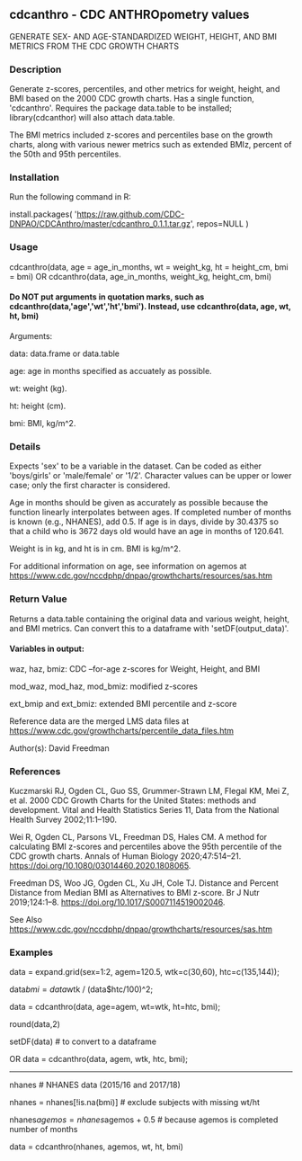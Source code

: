 ## cdcanthro - CDC ANTHROpometry values
GENERATE SEX- AND AGE-STANDARDIZED WEIGHT, HEIGHT, AND BMI METRICS FROM THE CDC GROWTH CHARTS

### Description

Generate z-scores, percentiles, and other metrics for weight, height, and BMI based on the 2000 CDC growth charts. Has a single function, 'cdcanthro'. Requires the package data.table to be installed; library(cdcanthor) will also attach data.table.

The BMI metrics included z-scores and percentiles base on the growth charts, along with various newer metrics such as extended BMIz, percent of the 50th and 95th percentiles.

### Installation
Run the following command in R:

install.packages(
   'https://raw.github.com/CDC-DNPAO/CDCAnthro/master/cdcanthro_0.1.1.tar.gz', repos=NULL
 )

### Usage

cdcanthro(data, age = age_in_months, wt = weight_kg, ht = height_cm, bmi = bmi)
OR
cdcanthro(data, age_in_months, weight_kg, height_cm, bmi)

#### Do NOT put arguments in quotation marks, such as cdcanthro(data,'age','wt','ht','bmi'). Instead, use cdcanthro(data, age, wt, ht, bmi)

Arguments:

data: data.frame or data.table

age: age in months specified as accuately as possible.

wt: weight (kg).

ht: height (cm).

bmi: BMI, kg/m^2.

### Details
Expects 'sex' to be a variable in the dataset. Can be coded as either 'boys/girls' or 'male/female' or '1/2'.  Character values can be upper or lower case; only the first character is considered.

Age in months should be given as accurately as possible because the function linearly interpolates between ages. If completed number of months is known (e.g., NHANES), add 0.5. If age is in days, divide by 30.4375 so that a child who is 3672 days old would have an age in months of 120.641.

Weight is in kg, and ht is in cm. BMI is kg/m^2.

For additional information on age, see information on agemos at https://www.cdc.gov/nccdphp/dnpao/growthcharts/resources/sas.htm

### Return Value

Returns a data.table containing the original data and various weight, height, and BMI metrics. Can convert this to a dataframe with 'setDF(output_data)'.

#### Variables in output:

waz, haz, bmiz: CDC –for-age z-scores for Weight, Height, and BMI

mod_waz, mod_haz, mod_bmiz: modified z-scores

ext_bmip and ext_bmiz: extended BMI percentile and z-score


Reference data are the merged LMS data files at https://www.cdc.gov/growthcharts/percentile_data_files.htm

Author(s): David Freedman

### References

Kuczmarski RJ, Ogden CL, Guo SS, Grummer-Strawn LM, Flegal KM, Mei Z, et al. 2000 CDC Growth Charts for the United States: methods and development. Vital and Health Statistics Series 11, Data from the National Health Survey 2002;11:1–190.

Wei R, Ogden CL, Parsons VL, Freedman DS, Hales CM. A method for calculating BMI z-scores and percentiles above the 95th percentile of the CDC growth charts. Annals of Human Biology 2020;47:514–21. https://doi.org/10.1080/03014460.2020.1808065.

Freedman DS, Woo JG, Ogden CL, Xu JH, Cole TJ. Distance and Percent Distance from Median BMI as Alternatives to BMI z-score. Br J Nutr 2019;124:1–8. https://doi.org/10.1017/S0007114519002046.

See Also
https://www.cdc.gov/nccdphp/dnpao/growthcharts/resources/sas.htm

### Examples

data = expand.grid(sex=1:2, agem=120.5, wtk=c(30,60), htc=c(135,144));

data$bmi = data$wtk / (data$htc/100)^2;

data = cdcanthro(data, age=agem, wt=wtk, ht=htc, bmi);

round(data,2)

setDF(data) # to convert to a dataframe

OR data = cdcanthro(data, agem, wtk, htc, bmi);

---------------------

nhanes   # NHANES data (2015/16 and 2017/18)

nhanes  = nhanes[!is.na(bmi)]  # exclude subjects with missing wt/ht

nhanes$agemos = nhanes$agemos + 0.5   # because agemos is completed number of months

data = cdcanthro(nhanes, agemos, wt, ht, bmi)
